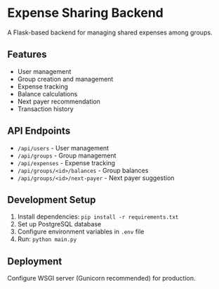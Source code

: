 # Expense Sharing Backend

A Flask-based backend for managing shared expenses among groups.

## Features
- User management
- Group creation and management
- Expense tracking
- Balance calculations
- Next payer recommendation
- Transaction history

## API Endpoints
- `/api/users` - User management
- `/api/groups` - Group management
- `/api/expenses` - Expense tracking
- `/api/groups/<id>/balances` - Group balances
- `/api/groups/<id>/next-payer` - Next payer suggestion

## Development Setup
1. Install dependencies: `pip install -r requirements.txt`
2. Set up PostgreSQL database
3. Configure environment variables in `.env` file
4. Run: `python main.py`

## Deployment
Configure WSGI server (Gunicorn recommended) for production.